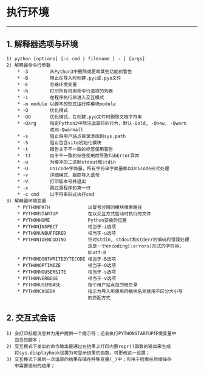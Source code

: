 # **执行环境**
***

## **1. 解释器选项与环境**
    1) python [options] [-c cmd | filename | - ] [args]
    2) 解释器命令行参数
        * -3        从Python3中删除或更改某些功能的警告
        * -B        阻止在导入时创建.pyc或.pyo文件
        * -E        忽略环境变量
        * -h        打印所有可用命令行选项的列表
        * -i        在程序执行后进入交互模式
        * -m module 以脚本的形式运行库模块module
        * -O        优化模式
        * -OO       优化模式，在创建.pyo文件时删除文档字符串
        * -Qarg     指定Python2中除法运算符的行为，默认-Qold, -Qnew, -Qwarn
                    或则-Qwarnall
        * -s        阻止将用户站点目录添加到sys.path
        * -S        阻止包含site初始化模块
        * -t        报告关于不一致的标签使用警告
        * -tt       由于不一致的标签使用而导致TabError异常
        * -u        为缓冲的二进制stdout和stdin
        * -U        Unicode字面量，所有字符串字面量都以Unicode形式处理
        * -v        详细模式，跟踪导入语句
        * -V        打印版本号并退出
        * -x        跳过源程序的第一行
        * -c cmd    以字符串形式执行cmd
    3) 解释器环境变量
        * PYTHONPATH              以冒号分隔的模块搜索路径
        * PYTHONSTARTUP           在以交互方式启动时执行的文件
        * PYTHONHOME              Python安装的位置
        * PYTHONINSPECT           相当于-i选项
        * PYTHONUNBUFFERED        相当于-u选项
        * PYTHONIOENCODING        针对stdin, stdout和stderr的编码和错误处理
                                  这是一个encoding[:errors]形式的字符串，
                                  如utf-8
        * PYTHONDONTWRITEBYTECODE 相当于-B选项
        * PYTHONOPTIMIZE          相当于-O选项
        * PYTHONNOUSERSITE        相当于-s选项
        * PYTHONVERBOSE           相当于-v选项
        * PYTHONUSERBASE          每个用户站点包的根目录
        * PYTHONCASEOK            指示为导入所使用的模块名称使用不区分大小写
                                  的匹配方式

## **2. 交互式会话**
    1) 会打印标题消息并为用户提供一个提示符；还会执行PYTHONSTARTUP环境变量中
       包含的脚本；
    2) 交互模式下发出的命令输出是通过在结果上打印内置repr()函数的输出来生成
       将sys.displayhook设置为可显示结果的函数，可更改这一设置；
    3) 交互模式下最后一次运算的结果存储在特殊变量(_)中；可用于检索在后续操作
       中需要使用的结果；
